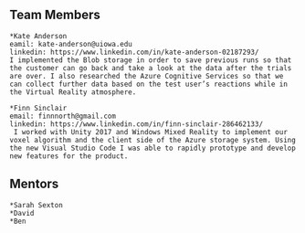 ## Team Members
	*Kate Anderson
	eamil: kate-anderson@uiowa.edu
	linkedin: https://www.linkedin.com/in/kate-anderson-02187293/
	I implemented the Blob storage in order to save previous runs so that the customer can go back and take a look at the data after the trials are over. I also researched the Azure Cognitive Services so that we can collect further data based on the test user’s reactions while in the Virtual Reality atmosphere.
		
	*Finn Sinclair
	email: finnnorth@gmail.com
	linkedin: https://www.linkedin.com/in/finn-sinclair-286462133/
	 I worked with Unity 2017 and Windows Mixed Reality to implement our voxel algorithm and the client side of the Azure storage system. Using the new Visual Studio Code I was able to rapidly prototype and develop new features for the product.
	 
## Mentors
	*Sarah Sexton
	*David
	*Ben